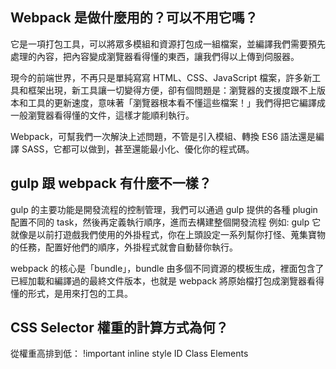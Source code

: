 ## Webpack 是做什麼用的？可以不用它嗎？
它是一項打包工具，可以將眾多模組和資源打包成一組檔案，並編譯我們需要預先處理的內容，把內容變成瀏覽器看得懂的東西，讓我們得以上傳到伺服器。

現今的前端世界，不再只是單純寫寫 HTML、CSS、JavaScript 檔案，許多新工具和框架出現，新工具讓一切變得方便，卻有個問題是：瀏覽器的支援度跟不上版本和工具的更新速度，意味著「瀏覽器根本看不懂這些檔案！」我們得把它編譯成一般瀏覽器看得懂的文件，這樣才能順利執行。

Webpack，可幫我們一次解決上述問題，不管是引入模組、轉換 ES6 語法還是編譯 SASS，它都可以做到，甚至還能最小化、優化你的程式碼。

## gulp 跟 webpack 有什麼不一樣？
gulp 的主要功能是開發流程的控制管理，我們可以通過 gulp 提供的各種 plugin 配置不同的 task，然後再定義執行順序，進而去構建整個開發流程
例如: gulp 它就像是以前打遊戲我們使用的外掛程式，你在上頭設定一系列幫你打怪、蒐集寶物的任務，配置好他們的順序，外掛程式就會自動替你執行。

webpack 的核心是「bundle」，bundle 由多個不同資源的模板生成，裡面包含了已經加載和編譯過的最終文件版本，也就是 webpack 將原始檔打包成瀏覽器看得懂的形式，是用來打包的工具。

## CSS Selector 權重的計算方式為何？
從權重高排到低：
!important
inline style
ID
Class
Elements